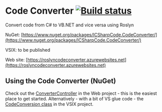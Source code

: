 # Code Converter [![Build status](https://ci.appveyor.com/api/projects/status/w9x7r8b9otds16oj/branch/master?svg=true)](https://ci.appveyor.com/project/icsharpcode/codeconverter/branch/master) 

Convert code from C# to VB.NET and vice versa using Roslyn

NuGet: [https://www.nuget.org/packages/ICSharpCode.CodeConverter/](https://www.nuget.org/packages/ICSharpCode.CodeConverter/)

VSIX: to be published

Web site: [https://roslyncodeconverter.azurewebsites.net](https://roslyncodeconverter.azurewebsites.net)

## Using the Code Converter (NuGet)

Check out the [ConverterController](https://github.com/icsharpcode/CodeConverter/blob/master/Web/Controllers/ConverterController.cs) in the Web project - this is the easiest place to get started.
Alternatively - with a bit of VS glue code - the [CodeConversion class](https://github.com/icsharpcode/CodeConverter/blob/master/Vsix/CodeConversion.cs) in the VSIX project.